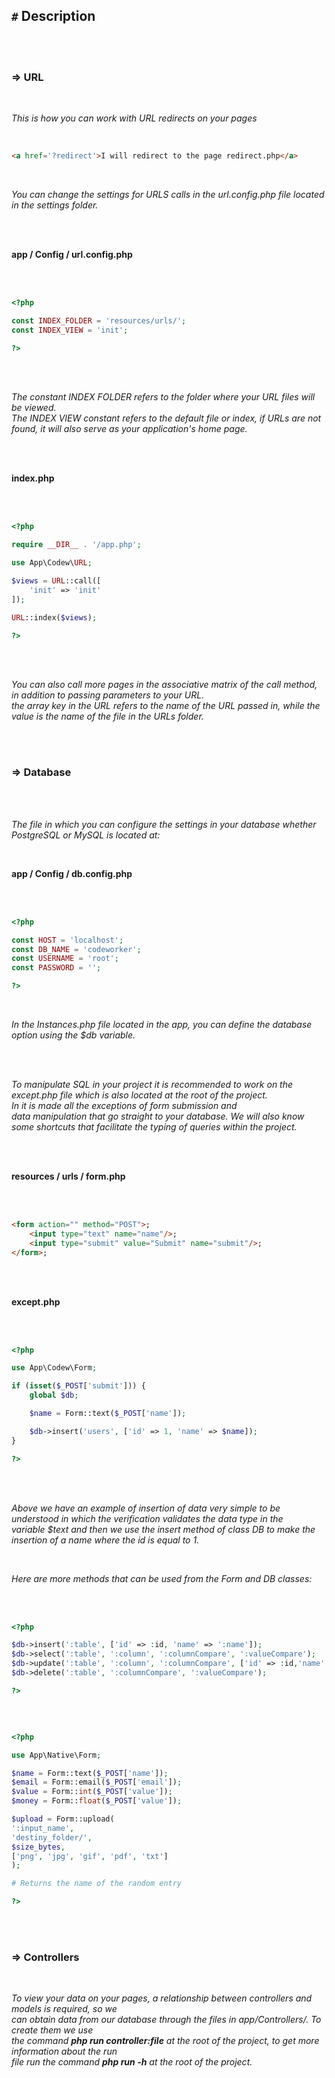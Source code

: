 ## `#` Description

<br>
<br>

### => URL

<br>

_This is how you can work with URL redirects on your pages_

<br>

```html
<a href='?redirect'>I will redirect to the page redirect.php</a>
```
<br>

_You can change the settings for URLS calls in the url.config.php file located in the settings folder._

<br>
<br>

__app / Config / url.config.php__

<br>
<br>

```php
<?php

const INDEX_FOLDER = 'resources/urls/';
const INDEX_VIEW = 'init';

?>
```

<br>
<br>

_The constant INDEX FOLDER refers to the folder where your URL files will be viewed._<br>_The INDEX VIEW constant refers to the default file or index, if URLs are not found, it will also serve as your application's home page._

<br>
<br>

__index.php__

<br>
<br>

```php
<?php

require __DIR__ . '/app.php';

use App\Codew\URL;

$views = URL::call([
    'init' => 'init'
]);

URL::index($views);

?>
```

<br>
<br>

_You can also call more pages in the associative matrix of the call method,<br>
in addition to passing parameters to your URL. <br> the array key in the URL refers 
to the name of the URL passed in, while the value is the 
name of the file in the URLs folder._

<br>
<br>

### => Database

<br>
<br>

_The file in which you can configure the settings in your
database whether PostgreSQL or MySQL is located at:_

<br>

__app / Config / db.config.php__

<br>
<br>

```php
<?php

const HOST = 'localhost';
const DB_NAME = 'codeworker';
const USERNAME = 'root';
const PASSWORD = '';

?>
```

<br>

_In the Instances.php file located in the app, you can define the database option using the $db variable._

<br>
<br>

_To manipulate SQL in your project it is recommended to work on the except.php file 
which is also located at the root of the project.<br>
In it is made all the exceptions of form submission and <br>data manipulation that go 
straight to your database. We will also know some shortcuts that facilitate the typing of 
queries within the project._

<br>
<br>

__resources / urls / form.php__

<br>
<br>

```html
<form action="" method="POST">;
    <input type="text" name="name"/>;
    <input type="submit" value="Submit" name="submit"/>;
</form>;
```

<br>
<br>

__except.php__

<br>
<br>

```php
<?php

use App\Codew\Form;

if (isset($_POST['submit'])) {
    global $db;

    $name = Form::text($_POST['name']);

    $db->insert('users', ['id' => 1, 'name' => $name]);
}

?>
```

<br>
<br>

_Above we have an example of insertion of data very simple to be understood
in which the verification validates the data type in the<br>
variable $text and then we use the insert method of 
class DB to make the insertion of a name where the id is equal to 1._

<br>

_Here are more methods that can be used from the Form and DB classes:_

<br>
<br>

```php
<?php

$db->insert(':table', ['id' => :id, 'name' => ':name']);
$db->select(':table', ':column', ':columnCompare', ':valueCompare');
$db->update(':table', ':column', ':columnCompare', ['id' => :id,'name' => ':name']);
$db->delete(':table', ':columnCompare', ':valueCompare');

?>
```

<br>

```php

<?php

use App\Native\Form;

$name = Form::text($_POST['name']);                                     # Sanitize text
$email = Form::email($_POST['email']);                                   # Validate e-mail
$value = Form::int($_POST['value']);                                        # Validate integers
$money = Form::float($_POST['value']);                                   # Validate floats

$upload = Form::upload(
':input_name', 
'destiny_folder/', 
$size_bytes, 
['png', 'jpg', 'gif', 'pdf', 'txt']
);

# Returns the name of the random entry

?>
```

<br>
<br>

### => Controllers

<br>

_To view your data on your pages, a relationship between controllers 
and models is required, so we <br>can obtain data from our
database through the files in app/Controllers/.
To create them we use <br>the command __php run controller:file__
at the root of the project, to get more information about 
the run <br>file run the command __php run -h__ at the root of the project._